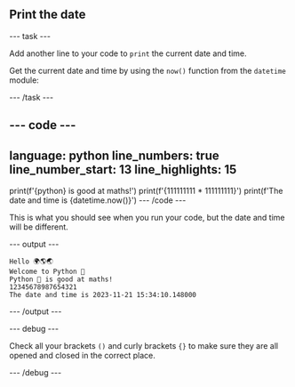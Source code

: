 ## Print the date

--- task ---

Add another line to your code to `print` the current date and time.

Get the current date and time by using the `now()` function from the `datetime` module:

--- /task ---

--- code ---
---
language: python
line_numbers: true
line_number_start: 13
line_highlights: 15
---
print(f'{python} is good at maths!')
print(f'{111111111 * 111111111}')
print(f'The date and time is {datetime.now()}')
--- /code ---

This is what you should see when you run your code, but the date and time will be different.

--- output ---

```
Hello 🌍🌎🌏
Welcome to Python 🐍
Python 🐍 is good at maths!
12345678987654321
The date and time is 2023-11-21 15:34:10.148000
```

--- /output ---

--- debug ---

Check all your brackets `()` and curly brackets `{}` to make sure they are all opened and closed in the correct place.

--- /debug ---
